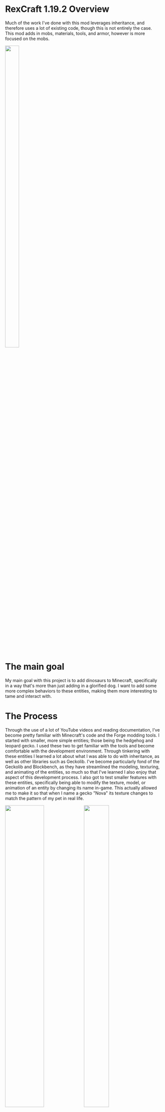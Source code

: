 # RexCraft 1.19.2 Overview 
Much of the work I've done with this mod leverages inheritance, and therefore uses a lot of existing code, though this is not entirely the case. This mod adds in mobs, materials, tools, and armor, however is more focused on the mobs.

<img src="https://github.com/JasaurusRex/RexCraft1.19.2/assets/106399510/2b911d98-037c-4d2d-adea-cb7918bc1052" width=30% height=50%>

# The main goal 
My main goal with this project is to add dinosaurs to Minecraft, specifically in a way that's more than just adding in a glorified dog. I want to add some more complex behaviors to these entities, making them more interesting to tame and interact with.    

# The Process
Through the use of a lot of YouTube videos and reading documentation, I've become pretty familiar with Minecraft's code and the Forge modding tools. I started with smaller, more simple entities; those being the hedgehog and leopard gecko. I used these two to get familiar with the tools and become comfortable with the development environment. Through tinkering with these entities I learned a lot about what I was able to do with inheritance, as well as other libraries such as Geckolib. I've become particularly fond of the Geckolib and  Blockbench, as they have streamlined the modeling, texturing, and animating of the entities, so much so that I've learned I also enjoy that aspect of this development process. I also got to test smaller features with these entities, specifically being able to modify the texture, model, or animation of an entity by changing its name in-game. This actually allowed me to make it so that when I name a gecko "Nova" its texture changes to match the pattern of my pet in real life.

<img src="https://github.com/JasaurusRex/RexCraft1.19.2/assets/106399510/4d125d86-d1fa-473d-88ce-b4024e774c86" width=50% height=50%>    <img src="https://github.com/JasaurusRex/RexCraft1.19.2/assets/106399510/b9347f9b-488f-461a-a7af-ca0cd1958def" width=40% height=50%>

# The Dinosaurs
As mentioned before, my goal here is to not just add dinosaurs but to make them more interesting than just a mount or a tame. I want them to be unique, but not too complex as this is a Minecraft mod (I also want them to be balanced of course). As of right now, my plan is to have different types of tames with the dinosaurs. Some will be more useful for combat, others for transportation, and some for utility. The two dinosaurs currently in the mod show this: The Megalosaurus being more of a combat-focused mount, while the Iguanodon is better for transporting resources and defense. I also want to make their behavior more complex. I've achieved this so far by giving the current dinosaurs an "angry" mode where they are enraged, becoming faster, and sometimes doing more damage. I'd like to make more complex behaviors in the future like pack hunting and potentially herd-like behaviors. A lot of this is done by messing with the "goals" of the entities in the respective class. Most of what I've accomplished is done through leveraging inheritance and object-oriented programming, which makes use of a lot of code already in the project.

<img src="https://github.com/JasaurusRex/RexCraft1.19.2/assets/106399510/77d54d2b-5d8c-46a3-8846-6677fc8e9fd5" width=50% height=50%>

# Other Features
The materials, tools, and armor are all the same story. A good example of this is that I built the "bleed' status effect off of poison, but modified it to do what I wanted. I could then add this effect to certain weapons to make them more dynamic. I've had a lot of fun adding in different advancements, and slipping in references to the media that inspired a lot of the content in this mod. 

<img src="https://github.com/JasaurusRex/RexCraft1.19.2/assets/106399510/915b8a09-8ba8-40a8-a9ef-8afe0e01fe5e" width=15% height=50%>
<img src="https://github.com/JasaurusRex/RexCraft1.19.2/assets/106399510/d7793291-7b53-4463-8741-9c3e0420eb45" width=30% height=50%>


